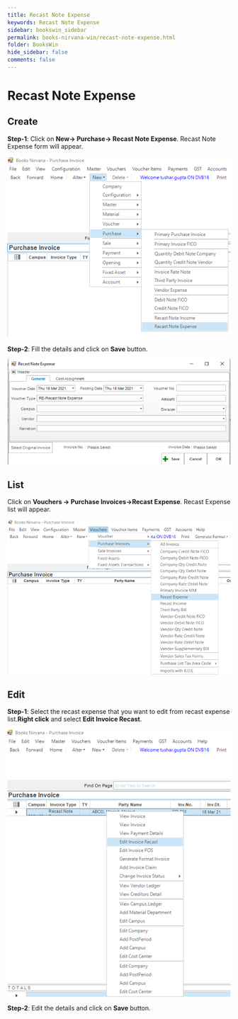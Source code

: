```yaml
---
title: Recast Note Expense 
keywords: Recast Note Expense 
sidebar: bookswin_sidebar
permalink: books-nirvana-win/recast-note-expense.html
folder: BooksWin
hide_sidebar: false
comments: false
---
```


# Recast Note Expense

## Create

**Step-1**: Click on **New-> Purchase-> Recast Note Expense**. Recast Note Expense form will appear.

![](/images/RecastNoteExpenseCreateSelectMenu.png)

**Step-2**: Fill the details and click on **Save** button. 

![](/images/RecastNoteExpenseCreateSelectForm.png)

## List

Click on **Vouchers -> Purchase Invoices->Recast Expense**. Recast Expense list will appear.

 ![](/images/RecastNoteExpenseList.png)

## Edit

**Step-1**: Select the recast expense that you want to edit from recast expense list.**Right click** and select **Edit Invoice Recast**.

![](/images/RecastNoteExpenseEdit.png)

**Step-2**: Edit the details and click on **Save** button.